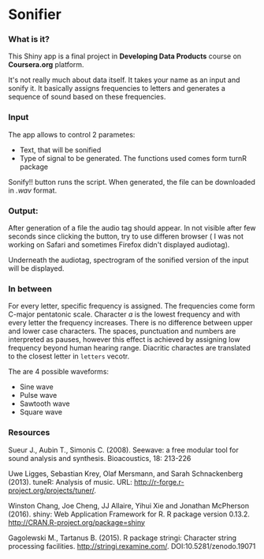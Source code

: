 # Sonifier


### What is it?

This Shiny app is a final project in **Developing Data Products** course on
**Coursera.org** platform. 

It's not really much about data itself. It takes your name as an input and
sonify it. It basically assigns frequencies to letters and generates a sequence
of sound based on these frequencies. 

### Input

The app allows to control 2 parametes:
* Text, that will be sonified
* Type of signal to be generated. The functions used comes form turnR package

Sonify!! button runs the script. When generated, the file can be downloaded in 
*.wav* format. 

### Output:

After generation of a file the audio tag should appear. In not visible after few
seconds since clicking the button, try to use differen browser (
I was not working on Safari and sometimes Firefox didn't displayed audiotag).

Underneath the audiotag, spectrogram of the sonified version of the input will be
displayed.

### In between

For every letter, specific frequency is assigned. The frequencies come
form C-major pentatonic scale. Character *a* is the lowest frequency and with
every letter the frequency increases. There is no difference between upper and lower
case characters. The spaces, punctuation and numbers are interpreted as pauses, however
this effect is achieved by assigning low frequency beyond human hearing range.
Diacritic charactes are translated to the closest letter in `letters` vecotr.

The are 4 possible waveforms:
* Sine wave
* Pulse wave
* Sawtooth wave
* Square wave

### Resources

 Sueur J., Aubin T., Simonis C. (2008). Seewave: a free modular tool for sound analysis and
  synthesis. Bioacoustics, 18: 213-226
  
   Uwe Ligges, Sebastian Krey, Olaf Mersmann, and Sarah Schnackenberg (2013). tuneR: Analysis of
  music. URL: http://r-forge.r-project.org/projects/tuner/.
  
  Winston Chang, Joe Cheng, JJ Allaire, Yihui Xie and Jonathan McPherson (2016). shiny: Web
  Application Framework for R. R package version 0.13.2. http://CRAN.R-project.org/package=shiny
  
  Gagolewski M., Tartanus B. (2015). R package stringi: Character string processing facilities.
  http://stringi.rexamine.com/. DOI:10.5281/zenodo.19071
